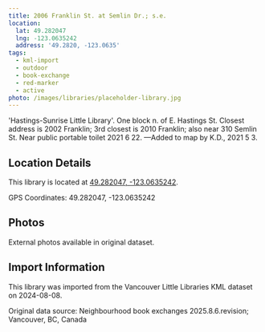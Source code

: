 ```yaml
---
title: 2006 Franklin St. at Semlin Dr.; s.e.
location:
  lat: 49.282047
  lng: -123.0635242
  address: '49.2820, -123.0635'
tags:
  - kml-import
  - outdoor
  - book-exchange
  - red-marker
  - active
photo: /images/libraries/placeholder-library.jpg
---
```

'Hastings-Sunrise Little Library'. 
One block n. of E. Hastings St.
Closest address is 2002 Franklin; 3rd closest is 2010 Franklin; also near 310 Semlin St.
Near public portable toilet 2021 6 22.
—Added to map by K.D., 2021 5 3.

## Location Details

This library is located at [49.282047, -123.0635242](https://www.google.com/maps?q=49.282047,-123.0635242).

GPS Coordinates: 49.282047, -123.0635242

## Photos

External photos available in original dataset.

## Import Information

This library was imported from the Vancouver Little Libraries KML dataset on 2024-08-08.

Original data source: Neighbourhood book exchanges 2025.8.6.revision; Vancouver, BC, Canada
